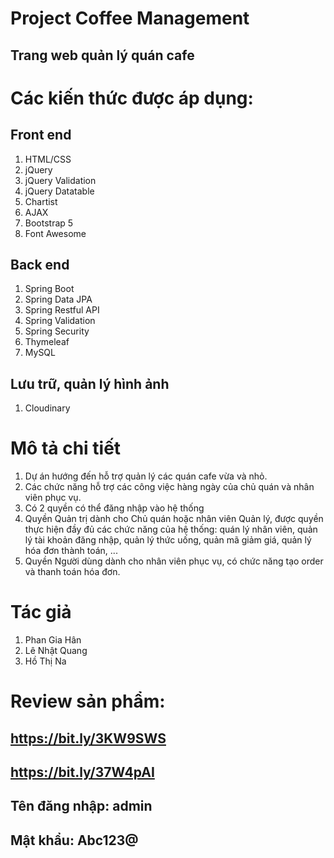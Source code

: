 #  Project Coffee Management #
## Trang web quản lý quán cafe ##
# Các kiến thức được áp dụng: #
## Front end ##
1. HTML/CSS
2. jQuery
3. jQuery Validation
4. jQuery Datatable
5. Chartist 
6. AJAX
7. Bootstrap 5
8. Font Awesome
## Back end ##
1. Spring Boot
2. Spring Data JPA
3. Spring Restful API
4. Spring Validation
5. Spring Security
6. Thymeleaf
7. MySQL
## Lưu trữ, quản lý hình ảnh ##
1. Cloudinary
# Mô tả chi tiết #
1. Dự án hướng đến hỗ trợ quản lý các quán cafe vừa và nhỏ.
2. Các chức năng hỗ trợ các công việc hàng ngày của chủ quán và nhân viên phục vụ.
3. Có 2 quyền có thể đăng nhập vào hệ thống
4. Quyền Quản trị dành cho Chủ quán hoặc nhân viên Quản lý, được quyền thực hiện đầy đủ các chức năng của hệ thống: quán lý nhân viên, quản lý tài khoản đăng nhập, quản lý thức uống, quản mã giảm giá, quản lý hóa đơn thành toán, ...
5. Quyền Người dùng dành cho nhân viên phục vụ, có chức năng tạo order và thanh toán hóa đơn.
# Tác giả #
1. Phan Gia Hân
2. Lê Nhật Quang
3. Hồ Thị Na
# Review sản phẩm: #
## https://bit.ly/3KW9SWS ##
## https://bit.ly/37W4pAI ##
## Tên đăng nhập: admin ##
## Mật khẩu: Abc123@ ##
